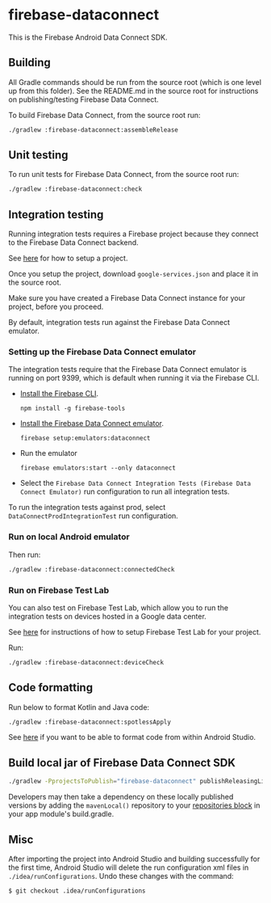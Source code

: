 # firebase-dataconnect

This is the Firebase Android Data Connect SDK.

## Building

All Gradle commands should be run from the source root (which is one level up from this folder). See
the README.md in the source root for instructions on publishing/testing Firebase Data Connect.

To build Firebase Data Connect, from the source root run:

```bash
./gradlew :firebase-dataconnect:assembleRelease
```

## Unit testing

To run unit tests for Firebase Data Connect, from the source root run:

```bash
./gradlew :firebase-dataconnect:check
```

## Integration testing

Running integration tests requires a Firebase project because they connect to the Firebase Data
Connect backend.

See [here](../README.md#project-setup) for how to setup a project.

Once you setup the project, download `google-services.json` and place it in the source root.

Make sure you have created a Firebase Data Connect instance for your project, before you proceed.

By default, integration tests run against the Firebase Data Connect emulator.

### Setting up the Firebase Data Connect emulator

The integration tests require that the Firebase Data Connect emulator is running on port 9399, which
is default when running it via the Firebase CLI.

- [Install the Firebase CLI](https://firebase.google.com/docs/cli/).
  ```
  npm install -g firebase-tools
  ```
- [Install the Firebase Data Connect emulator](https://firebase.google.com/docs/FIX_URL/security/test-rules-emulator#install_the_emulator).
  ```
  firebase setup:emulators:dataconnect
  ```
- Run the emulator
  ```
  firebase emulators:start --only dataconnect
  ```
- Select the `Firebase Data Connect Integration Tests (Firebase Data Connect Emulator)` run
  configuration to run all integration tests.

To run the integration tests against prod, select `DataConnectProdIntegrationTest` run
configuration.

### Run on local Android emulator

Then run:

```bash
./gradlew :firebase-dataconnect:connectedCheck
```

### Run on Firebase Test Lab

You can also test on Firebase Test Lab, which allow you to run the integration tests on devices
hosted in a Google data center.

See [here](../README.md#running-integration-tests-on-firebase-test-lab) for instructions of how to
setup Firebase Test Lab for your project.

Run:

```bash
./gradlew :firebase-dataconnect:deviceCheck
```

## Code formatting

Run below to format Kotlin and Java code:

```bash
./gradlew :firebase-dataconnect:spotlessApply
```

See [here](../README.md#code-formatting) if you want to be able to format code from within Android
Studio.

## Build local jar of Firebase Data Connect SDK

```bash
./gradlew -PprojectsToPublish="firebase-dataconnect" publishReleasingLibrariesToMavenLocal
```

Developers may then take a dependency on these locally published versions by adding the
`mavenLocal()` repository to your
[repositories block](https://docs.gradle.org/current/userguide/declaring_repositories.html) in your
app module's build.gradle.

## Misc

After importing the project into Android Studio and building successfully for the first time,
Android Studio will delete the run configuration xml files in `./idea/runConfigurations`. Undo these
changes with the command:

```
$ git checkout .idea/runConfigurations
```

